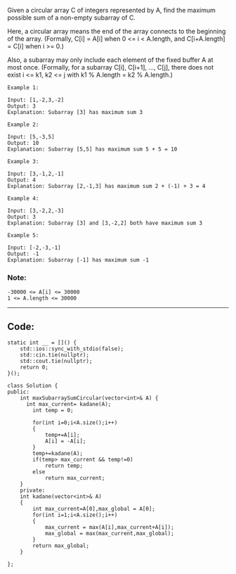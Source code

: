 Given a circular array C of integers represented by A, find the maximum possible sum of a non-empty subarray of C.

Here, a circular array means the end of the array connects to the beginning of the array.  (Formally, C[i] = A[i] when 0 <= i < A.length, and C[i+A.length] = C[i] when i >= 0.)

Also, a subarray may only include each element of the fixed buffer A at most once.  (Formally, for a subarray C[i], C[i+1], ..., C[j], there does not exist i <= k1, k2 <= j with k1 % A.length = k2 % A.length.)

 
```
Example 1:

Input: [1,-2,3,-2]
Output: 3
Explanation: Subarray [3] has maximum sum 3
```
```
Example 2:

Input: [5,-3,5]
Output: 10
Explanation: Subarray [5,5] has maximum sum 5 + 5 = 10
```
```
Example 3:

Input: [3,-1,2,-1]
Output: 4
Explanation: Subarray [2,-1,3] has maximum sum 2 + (-1) + 3 = 4
```
```
Example 4:

Input: [3,-2,2,-3]
Output: 3
Explanation: Subarray [3] and [3,-2,2] both have maximum sum 3
```
```
Example 5:

Input: [-2,-3,-1]
Output: -1
Explanation: Subarray [-1] has maximum sum -1
```

### Note:
```
-30000 <= A[i] <= 30000
1 <= A.length <= 30000
```

---

## Code:
```
static int __ = []() {
	std::ios::sync_with_stdio(false);
	std::cin.tie(nullptr);
	std::cout.tie(nullptr);
	return 0;
}();

class Solution {
public:
    int maxSubarraySumCircular(vector<int>& A) {
      int max_current= kadane(A);
        int temp = 0;
        
        for(int i=0;i<A.size();i++)
        {
            temp+=A[i];
            A[i] = -A[i];
        }
        temp+=kadane(A);
        if(temp> max_current && temp!=0)
            return temp;
        else
            return max_current;
    }
    private:
    int kadane(vector<int>& A)
    {
        int max_current=A[0],max_global = A[0];
        for(int i=1;i<A.size();i++)
        {
            max_current = max(A[i],max_current+A[i]);
            max_global = max(max_current,max_global);
        }
        return max_global;
    }
    
};
```
